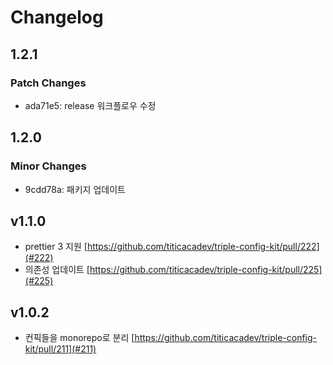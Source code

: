 # Changelog

## 1.2.1

### Patch Changes

- ada71e5: release 워크플로우 수정

## 1.2.0

### Minor Changes

- 9cdd78a: 패키지 업데이트

## v1.1.0

- prettier 3 지원 [https://github.com/titicacadev/triple-config-kit/pull/222](#222)
- 의존성 업데이트 [https://github.com/titicacadev/triple-config-kit/pull/225](#225)

## v1.0.2

- 컨픽들을 monorepo로 분리 [https://github.com/titicacadev/triple-config-kit/pull/211](#211)
